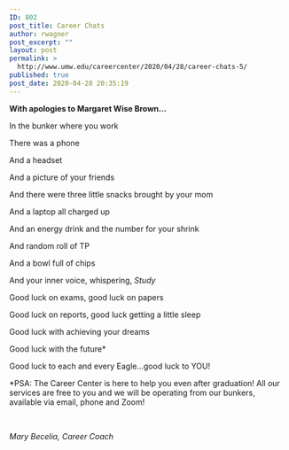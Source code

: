 ```yaml
---
ID: 802
post_title: Career Chats
author: rwagner
post_excerpt: ""
layout: post
permalink: >
  http://www.umw.edu/careercenter/2020/04/28/career-chats-5/
published: true
post_date: 2020-04-28 20:35:19
---
```

<strong>With apologies to Margaret Wise Brown…</strong>

In the bunker where you work

There was a phone

And a headset

And a picture of your friends

And there were three little snacks brought by your mom

And a laptop all charged up

And an energy drink and the number for your shrink

And random roll of TP

And a bowl full of chips

And your inner voice, whispering, <em>Study</em>

Good luck on exams, good luck on papers

Good luck on reports, good luck getting a little sleep

Good luck with achieving your dreams

Good luck with the future*

Good luck to each and every Eagle…good luck to YOU!

*PSA: The Career Center is here to help you even after graduation! All our services are free to you and we will be operating from our bunkers, available via email, phone and Zoom!

&nbsp;

<em>Mary Becelia, Career Coach</em>